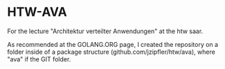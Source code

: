 HTW-AVA
=======

For the lecture "Architektur verteilter Anwendungen" at the htw saar.

As recommended at the GOLANG.ORG page, I created the repository on a folder
inside of a package structure (github.com/jzipfler/htw/ava), where "ava"
if the GIT folder.